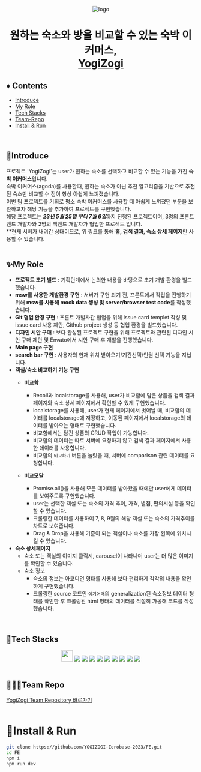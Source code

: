 <p align='center'><img alt='logo' src='https://github.com/YOGIZOGI-Zerobase-2023/FE/assets/116236689/a508c41e-90d7-4cd5-868f-b760d519a916'></p>
<h1 align='center'>원하는 숙소와 방을 비교할 수 있는 숙박 이커머스, <br /> <a href='https://ryomi-j.github.io/YogiZogi/' color='red'>YogiZogi</a></h1>

## ♦️ Contents
- [Introduce](#introduce)
- [My Role](#my-role)
- [Tech Stacks](#tech-stacks)
- [Team-Repo](#team-repo)
- [Install & Run](#install--run)
<br />

## 🎉Introduce
프로젝트 'YogiZogi'는 user가 원하는 숙소를 선택하고 비교할 수 있는 기능을 가진 <strong>숙박 이커머스</strong>입니다.    
숙박 이커머스(agoda)를 사용할때, 원하는 숙소가 아닌 추천 알고리즘을 기반으로 추천된 숙소만 비교할 수 점이 항상 아쉽게 느껴졌습니다.    
이번 팀 프로젝트를 기회로 평소 숙박 이커머스를 사용할 때 아쉽게 느껴졌던 부분을 보완하고자 해당 기능을 추가하여 프로젝트를 구현했습니다.        
해당 프로젝트는 <strong><em>23년 5월 25일 부터 7월 6일</em></strong>까지 진행된 프로젝트이며, 3명의 프론트엔드 개발자와 2명의 백엔드 개발자가 협업한 프로젝트 입니다.    
**현재 서버가 내려간 상태이므로, 위 링크를 통해 <strong>홈, 검색 결과, 숙소 상세 페이지</strong>만 사용할 수 있습니다.
<br />
<br />

## ✨My Role
- <strong>프로젝트 초기 빌드</strong> : 기획단계에서 논의한 내용을 바탕으로 초기 개발 환경을 빌드했습니다.
- <strong>msw를 사용한 개발환경 구현</strong> : 서버가 구현 되기 전, 프론트에서 작업을 진행하기 위해 <strong>msw를 사용해 mock data 생성 및 server/browser test code</strong>를 작성했습니다.
- <strong>Git 협업 환경 구현</strong> : 프론트 개발자간 협업을 위해 issue card templet 작성 및 issue card 사용 제안, Github project 생성 등 협업 환경을 빌드했습니다.
- <strong>디자인 시안 구매</strong> : 보다 완성된 프로젝트 구현을 위해 프로젝트와 관련된 디자인 시안 구매 제안 및 Envato에서 시안 구매 후 개발을 진행했습니다.
- <strong>Main page 구현</strong>
- <strong>search bar 구현</strong> : 사용자의 현재 위치 받아오기/기간선택/인원 선택 기능을 지닙니다.
- <strong>객실/숙소 비교하기 기능 구현</strong>
   - <strong>비교함</strong>   
      - Recoil과 localstorage를 사용해, user가 비교함에 담은 상품을 검색 결과 페이지와 숙소 상세 페이지에서 확인할 수 있게 구현했습니다.
      - localstorage를 사용해, user가 현재 페이지에서 벗어날 때, 비교함의 데이터를 localstorage에 저장하고,
        이동된 페이지에서 localstorage의 데이터를 받아오는 형태로 구현했습니다.
      - 비교함에서는 담긴 상품의 CRUD 작업이 가능합니다.
      - 비교함의 데이터는 따로 서버에 요청하지 않고 검색 결과 페이지에서 사용한 데이터를 사용합니다.
      - 비교함의 `비교하기` 버튼을 눌렀을 때, 서버에 comparison 관련 데이터를 요청합니다. 

   - <strong>비교모달</strong>    
      - Promise.all()을 사용해 모든 데이터를 받아왔을 때에만 user에게 데이터를 보여주도록 구현했습니다.
      - user는 선택한 객실 또는 숙소의 가격 추이, 가격, 별점, 편의시설 등을 확인할 수 있습니다.
      - 크롤링한 데이터를 사용하여 7, 8, 9월의 해당 객실 또는 숙소의 가격추이를 차트로 보여줍니다.
      - Drag & Drop을 사용해 기준이 되는 객실이나 숙소를 가장 왼쪽에 위치시킬 수 있습니다.
- <strong>숙소 상세페이지</strong>
    - 숙소 또는 객실의 이미지 클릭시, carousel이 나타나며 user는 더 많은 이미지를 확인할 수 있습니다.
    - 숙소 정보
        - 숙소의 정보는 아코디언 형태를 사용해 보다 편리하게 각각의 내용을 확인하게 구현했습니다.
        - 크롤링한 source 코드인 `여기어때`의 generalization된 숙소정보 데이터 형태를 확인한 후 크롤링된 html 형태의 데이터를 적절히 가공해 코드를 작성했습니다.
<br />

## 🔧Tech Stacks

<div align=center>
  <img src='https://github.com/Ryomi-j/YogiZogi/assets/116236689/4d1cd37d-484a-4534-95f5-20da66aacc4b' height='30px'>
  <img src="https://img.shields.io/badge/recoil-3578E5?style=for-the-badge&logo=recoil&logoColor=white">
  <img src="https://img.shields.io/badge/react-61DAFB?style=for-the-badge&logo=react&logoColor=white">
  <img src="https://img.shields.io/badge/typescript-3178C6?style=for-the-badge&logo=typescript&logoColor=white">
  <img src="https://img.shields.io/badge/chart.js-FF6384?style=for-the-badge&logo=chartdotjs&logoColor=white">
  <img src="https://img.shields.io/badge/tailwindcss-06B6D4?style=for-the-badge&logo=tailwindcss&logoColor=white">
  <img src="https://img.shields.io/badge/daisyui-5A0EF8?style=for-the-badge&logo=daisyui&logoColor=white">
  <img src="https://img.shields.io/badge/github-181717?style=for-the-badge&logo=github&logoColor=white">
  <img src="https://img.shields.io/badge/git-F05032?style=for-the-badge&logo=git&logoColor=white">
  <img src="https://img.shields.io/badge/githubpages-222222?style=for-the-badge&logo=githubpages&logoColor=white">
</div>
<br />

## 👩‍👧‍👦Team Repo
<a href='https://github.com/YOGIZOGI-Zerobase-2023/FE' color='red'>YogiZogi Team Repository 바로가기</a>
<br />
<br />

# 🔨Install & Run

```bash
git clone https://github.com/YOGIZOGI-Zerobase-2023/FE.git
cd FE
npm i
npm run dev
```
